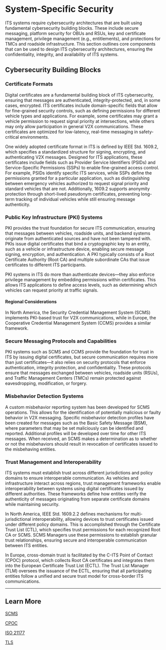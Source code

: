 # System-Specific Security

ITS systems require cybersecurity architectures that are built using fundamental cybersecurity building blocks. These include secure messaging, platform security for OBUs and RSUs, key and certificate management, privilege management (e.g., entitlements), and protections for TMCs and roadside infrastructure. This section outlines core components that can be used to design ITS cybersecurity architectures, ensuring the confidentiality, integrity, and availability of ITS systems.

## Cybersecurity Building Blocks

### Certificate Formats

Digital certificates are a fundamental building block of ITS cybersecurity, ensuring that messages are authenticated, integrity-protected, and, in some cases, encrypted. ITS certificates include domain-specific fields that allow for fine-grained security controls, such as defining permissions for different vehicle types and applications. For example, some certificates may grant a vehicle permission to request signal priority at intersections, while others may only allow participation in general V2X communications. These certificates are optimized for low-latency, real-time messaging in safety-critical environments.

One widely adopted certificate format in ITS is defined by IEEE Std. 1609.2, which specifies a standardized structure for signing, encrypting, and authenticating V2X messages. Designed for ITS applications, these certificates include fields such as Provider Service Identifiers (PSIDs) and Service-Specific Permissions (SSPs) to enable fine-grained access control. For example, PSIDs identify specific ITS services, while SSPs define the permissions granted for a particular application, such as distinguishing between emergency vehicles authorized to request signal priority and standard vehicles that are not. Additionally, 1609.2 supports anonymity protection through short-lived pseudonym certificates, preventing long-term tracking of individual vehicles while still ensuring message authenticity. 


### Public Key Infrastructure (PKI) Systems

PKI provides the trust foundation for secure ITS communication, ensuring that messages between vehicles, roadside units, and backend systems originate from authenticated sources and have not been tampered with. PKIs issue digital certificates that bind a cryptographic key to an entity, such as a vehicle or infrastructure device, enabling secure message signing, encryption, and authentication. A PKI typically consists of a Root Certificate Authority (Root CA) and multiple subordinate CAs that issue certificates to different ITS participants.

PKI systems in ITS do more than authenticate devices—they also enforce privilege management by embedding permissions within certificates. This allows ITS applications to define access levels, such as determining which vehicles can request priority at traffic signals. 

#### Regional Considerations
In North America, the Security Credential Management System (SCMS) implements PKI-based trust for V2X communications, while in Europe, the Cooperative Credential Management System (CCMS) provides a similar framework. 

### Secure Messaging Protocols and Capabilities
PKI systems such as SCMS and CCMS provide the foundation for trust in ITS by issuing digital certificates, but secure communication requires more than just certificates—it also relies on security protocols that enforce authentication, integrity protection, and confidentiality. These protocols ensure that messages exchanged between vehicles, roadside units (RSUs), and Traffic Management Centers (TMCs) remain protected against eavesdropping, modification, or forgery.


### Misbehavior Detection Systems
A custom misbehavior reporting system has been developed for SCMS operations. This allows for the identification of potentially malicious or faulty behavior in V2X messaging. Specific misbehavior detection profiles have been created for messages such as the Basic Safety Message (BSM), where parameters that may be set maliciously can be identified and reported. Additional profiles will be developed over time for other ITS messages. When received, an SCMS makes a determination as to whether or not the misbehaviors should result in revocation of certificates issued to the misbehaving entities.

### Trust Management and Interoperability 
ITS systems must establish trust across different jurisdictions and policy domains to ensure interoperable communication. As vehicles and infrastructure interact across regions, trust management frameworks enable interoperability between systems using digital certificates issued by different authorities. These frameworks define how entities verify the authenticity of messages originating from separate certificate domains while maintaining security. 

In North America, IEEE Std. 1609.2.2 defines mechanisms for multi-jurisdictional interoperability, allowing devices to trust certificates issued under different policy domains. This is accomplished through the Certificate Trust List (CTL), which specifies trust permissions for each recognized Root CA or SCMS. SCMS Managers use these permissions to establish granular trust relationships, ensuring secure and interoperable communication between ITS entities.

In Europe, cross-domain trust is facilitated by the C-ITS Point of Contact (CPOC) protocol, which collects Root CA certificates and integrates them into the European Certificate Trust List (ECTL). The Trust List Manager (TLM) oversees the issuance of the ECTL, ensuring that all participating entities follow a unified and secure trust model for cross-border ITS communications.

---

## Learn More
[SCMS](https://cpoc.jrc.ec.europa.eu/data/documents/EU_CCMS_CPOC_Protocol_Release_1_2.pdf)

[CPOC](https://cpoc.jrc.ec.europa.eu/data/documents/EU_CCMS_CPOC_Protocol_Release_1_2.pdf)

[ISO 21177](https://www.iso.org/standard/87225.html)

[TLS](https://datatracker.ietf.org/doc/html/rfc8446)



